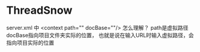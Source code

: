 # ThreadSnow
server.xml 中
\<context path="" docBase=""/\> 怎么理解？
path是虚拟路径 docBase指向项目文件夹实际的位置，
也就是说在输入URL时输入虚拟路径，会指向项目实际的位置
